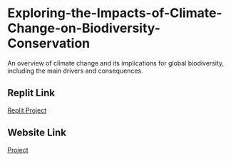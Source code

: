 # Exploring-the-Impacts-of-Climate-Change-on-Biodiversity-Conservation
An overview of climate change and its implications for global biodiversity, including the main drivers and consequences.

## Replit Link

[Replit Project](https://replit.com/@Sai-sree-reddys/SugaryElaborateProgrammers)

## Website Link
[Project](https://e805ceaa-593a-4c81-a728-cad5dcb39e99-00-3e87t5yozmm9b.worf.replit.dev/)


